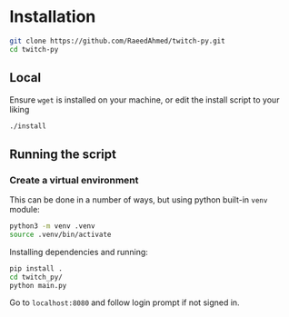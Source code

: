 # Installation
```bash
git clone https://github.com/RaeedAhmed/twitch-py.git
cd twitch-py
```
## Local
Ensure `wget` is installed on your machine, or edit the install script to your liking
```bash
./install
```
## Running the script
### Create a virtual environment
This can be done in a number of ways, but using python built-in `venv` module:
```bash
python3 -m venv .venv
source .venv/bin/activate
```
Installing dependencies and running:
```bash
pip install .
cd twitch_py/
python main.py
```
Go to `localhost:8080` and follow login prompt if not signed in.

